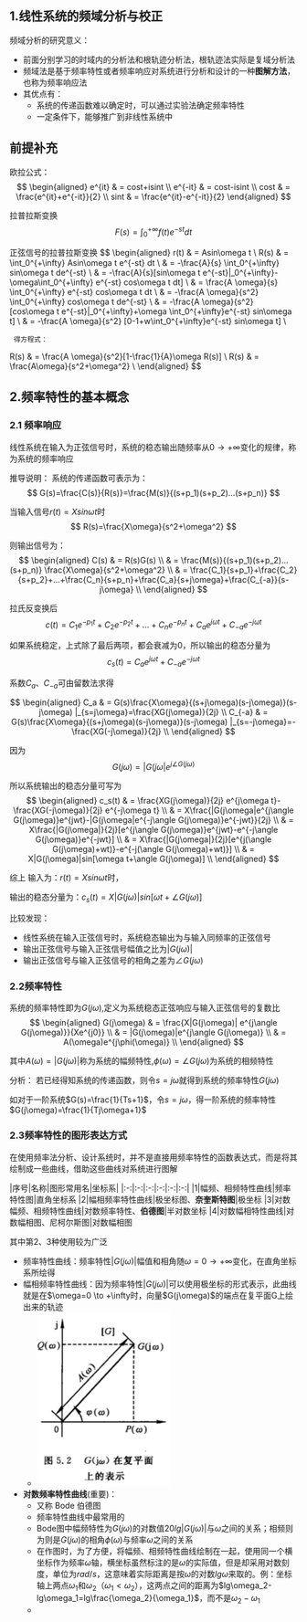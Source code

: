 ## 1.线性系统的频域分析与校正

频域分析的研究意义：
- 前面分别学习的时域内的分析法和根轨迹分析法，根轨迹法实际是复域分析法
- 频域法是基于频率特性或者频率响应对系统进行分析和设计的一种**图解方法**，也称为频率响应法
- 其优点有：
  - 系统的传递函数难以确定时，可以通过实验法确定频率特性
  - 一定条件下，能够推广到非线性系统中


## 前提补充
欧拉公式：
$$
\begin{aligned}
e^{it}  & = cost+isint    \\
e^{-it} & = cost-isint    \\
cost    & = \frac{e^{it}+e^{-it}}{2}     \\
sint    & = \frac{e^{it}-e^{-it}}{2}
\end{aligned}
$$

拉普拉斯变换
$$
F(s)=\int_0^{+\infty} f(t) e^{-st} dt
$$

正弦信号的拉普拉斯变换
$$
\begin{aligned}
r(t) & = Asin\omega t       \\
R(s) & = \int_0^{+\infty} Asin\omega t e^{-st} dt    \\
     & = -\frac{A}{s} \int_0^{+\infty} sin\omega t de^{-st}    \\
     & = -\frac{A}{s}[sin\omega t e^{-st}|_0^{+\infty}-\omega\int_0^{+\infty} e^{-st} cos\omega t dt]   \\
     & = \frac{A \omega}{s} \int_0^{+\infty} e^{-st} cos\omega t dt     \\
     & = -\frac{A \omega}{s^2} \int_0^{+\infty} cos\omega t de^{-st}    \\
     & = -\frac{A \omega}{s^2} [cos\omega t e^{-st}|_0^{+\infty}+\omega \int_0^{+\infty}e^{-st} sin\omega t]    \\
     & = -\frac{A \omega}{s^2} [0-1+w\int_0^{+\infty}e^{-st} sin\omega t]       \\

     得方程式：
R(s) & = \frac{A \omega}{s^2}[1-\frac{1}{A}\omega R(s)]   \\
R(s) & = \frac{A\omega}{s^2+\omega^2}       \\
\end{aligned}
$$


## 2.频率特性的基本概念
### 2.1 频率响应
线性系统在输入为正弦信号时，系统的稳态输出随频率从$0 \to +\infty$变化的规律，称为系统的频率响应

推导说明：
系统的传递函数可表示为：
$$
G(s)=\frac{C(s)}{R(s)}=\frac{M(s)}{(s+p_1)(s+p_2)...(s+p_n)}
$$

当输入信号$r(t)=Xsin\omega t$时
$$
R(s)=\frac{X\omega}{s^2+\omega^2}
$$

则输出信号为：
$$
\begin{aligned}
C(s) & = R(s)G(s)   \\
     & = \frac{M(s)}{(s+p_1)(s+p_2)...(s+p_n)} \frac{X\omega}{s^2+\omega^2}   \\
     & = \frac{C_1}{s+p_1}+\frac{C_2}{s+p_2}+...+\frac{C_n}{s+p_n}+\frac{C_a}{s+j\omega}+\frac{C_{-a}}{s-j\omega}   \\
\end{aligned}
$$

拉氏反变换后
$$
c(t)=C_1e^{-p_1t}+C_2e^{-p_2t}+...+C_ne^{-p_nt}+C_a e^{j\omega t}+C_{-a} e^{-j\omega t}
$$


如果系统稳定，上式除了最后两项，都会衰减为0，所以输出的稳态分量为
$$
c_s(t)=C_a e^{j\omega t}+C_{-a} e^{-j\omega t}
$$

系数$C_a$、$C_{-a}$可由留数法求得

$$
\begin{aligned}
C_a & = G(s)\frac{X\omega}{(s+j\omega)(s-j\omega)}(s-j\omega) |_{s=j\omega}=\frac{XG(j\omega)}{2j}    \\
C_{-a} & = G(s)\frac{X\omega}{(s+j\omega)(s-j\omega)}(s-j\omega) |_{s=-j\omega}=-\frac{XG(-j\omega)}{2j}    \\
\end{aligned}
$$

因为
$$
G(j\omega)=|G(j\omega|e^{j\angle G(j\omega)}
$$

所以系统输出的稳态分量可写为
$$
\begin{aligned}
c_s(t) & = \frac{XG(j\omega)}{2j} e^{j\omega t}-\frac{XG(-j\omega)}{2j} e^{-j\omega t}   \\
       & = X\frac{|G(j\omega|e^{j\angle G(j\omega)}e^{jwt}-|G(j\omega|e^{-j\angle G(j\omega)}e^{-jwt}}{2j}    \\
       & = X\frac{|G(j\omega|}{2j}[e^{j\angle G(j\omega)}e^{jwt}-e^{-j\angle G(j\omega)}e^{-jwt}]   \\
       & = X\frac{|G(j\omega|}{2j}[e^{j(\angle G(j\omega)+wt)}-e^{-j(\angle G(j\omega)+wt)}]   \\
       & = X|G(j\omega)|sin[\omega t+\angle G(j\omega)]    \\
\end{aligned}
$$

综上
输入为：$r(t)=Xsin\omega t$时，

输出的稳态分量为：$c_s(t)=X|G(j\omega)|sin[\omega t+\angle G(j\omega)]$

比较发现：
- 线性系统在输入正弦信号时，系统稳态输出为与输入同频率的正弦信号
- 输出正弦信号与输入正弦信号幅值之比为$|G(j\omega)|$
- 输出正弦信号与输入正弦信号的相角之差为$\angle G(j\omega)$


### 2.2频率特性
系统的频率特性即为$G(j\omega)$,定义为系统稳态正弦响应与输入正弦信号的复数比
$$
\begin{aligned}
G(j\omega) & = \frac{X|G(j\omega)| e^{j\angle G(j\omega)}}{Xe^{j0}}   \\
           & = |G(j\omega)|e^{j\angle G(j\omega)}   \\
           & = A(\omega)e^{j\phi(\omega)}     \\
\end{aligned}
$$

其中$A(\omega)=|G(j\omega)|$称为系统的幅频特性,$\phi(\omega)=\angle G(j \omega)$为系统的相频特性


分析：
若已经得知系统的传递函数，则令$s=j\omega$就得到系统的频率特性$G(j\omega)$

如对于一阶系统$G(s)=\frac{1}{Ts+1}$，令$s=j\omega$，得一阶系统的频率特性$G(j\omega)=\frac{1}{Tj\omega+1}$

### 2.3频率特性的图形表达方式
在使用频率法分析、设计系统时，并不是直接用频率特性的函数表达式，而是将其绘制成一些曲线，借助这些曲线对系统进行图解

|序号|名称|图形常用名|坐标系|
|:-:|:-:|:-:|:-:|:-:|:-:|
|1|幅频、相频特性曲线|频率特性图|直角坐标系
|2|幅相频率特性曲线|极坐标图、**奈奎斯特图**|极坐标
|3|对数幅频、相频特性曲线|对数频率特性、**伯德图**|半对数坐标
|4|对数幅相特性曲线|对数幅相图、尼柯尔斯图|对数幅相图

其中第2、3种使用较为广泛


- 频率特性曲线：频率特性$|G(j\omega)|$幅值和相角随$\omega=0 \to +\infty$变化，在直角坐标系所绘得
- 幅相频率特性曲线：因为频率特性$|G(j\omega)|$可以使用极坐标的形式表示，此曲线就是在$\omega=0 \to +\infty时，向量$G(j\omega)$的端点在复平面G上绘出来的轨迹
  - ![](.pic/频率特性的极坐标表示.png)
- **对数频率特性曲线**(重要)：
  - 又称 Bode 伯德图
  - 频率特性曲线中最常用的
  - Bode图中幅频特性为$G(j\omega)$的对数值$20lg|G(j\omega)|$与$\omega$之间的关系；相频则为则是$G(j\omega)$的相角$\phi(\omega)$与频率$\omega$之间的关系
  - 在作图时，为了方便，将幅频、相频特性曲线绘制在一起，使用同一个横坐标作为频率$\omega$轴，横坐标虽然标注的是$\omega$的实际值，但是却采用对数刻度，单位为$rad/s$，这意味着实际距离是按$\omega$的对数$lg\omega$来取的。例：坐标轴上两点$\omega_1$和$\omega_2$（$\omega_1<\omega_2$），这两点之间的距离为$lg\omega_2-lg\omega_1=lg\frac{\omega_2}{\omega_1}$，而不是$\omega_2-\omega_1$
  - 












